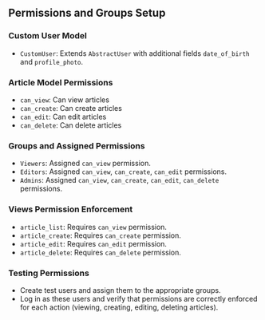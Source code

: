 ## Permissions and Groups Setup

### Custom User Model
- `CustomUser`: Extends `AbstractUser` with additional fields `date_of_birth` and `profile_photo`.

### Article Model Permissions
- `can_view`: Can view articles
- `can_create`: Can create articles
- `can_edit`: Can edit articles
- `can_delete`: Can delete articles

### Groups and Assigned Permissions
- `Viewers`: Assigned `can_view` permission.
- `Editors`: Assigned `can_view`, `can_create`, `can_edit` permissions.
- `Admins`: Assigned `can_view`, `can_create`, `can_edit`, `can_delete` permissions.

### Views Permission Enforcement
- `article_list`: Requires `can_view` permission.
- `article_create`: Requires `can_create` permission.
- `article_edit`: Requires `can_edit` permission.
- `article_delete`: Requires `can_delete` permission.

### Testing Permissions
- Create test users and assign them to the appropriate groups.
- Log in as these users and verify that permissions are correctly enforced for each action (viewing, creating, editing, deleting articles).
